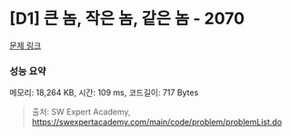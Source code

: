 # [D1] 큰 놈, 작은 놈, 같은 놈 - 2070 

[문제 링크](https://swexpertacademy.com/main/code/problem/problemDetail.do?contestProbId=AV5QQ6qqA40DFAUq) 

### 성능 요약

메모리: 18,264 KB, 시간: 109 ms, 코드길이: 717 Bytes



> 출처: SW Expert Academy, https://swexpertacademy.com/main/code/problem/problemList.do